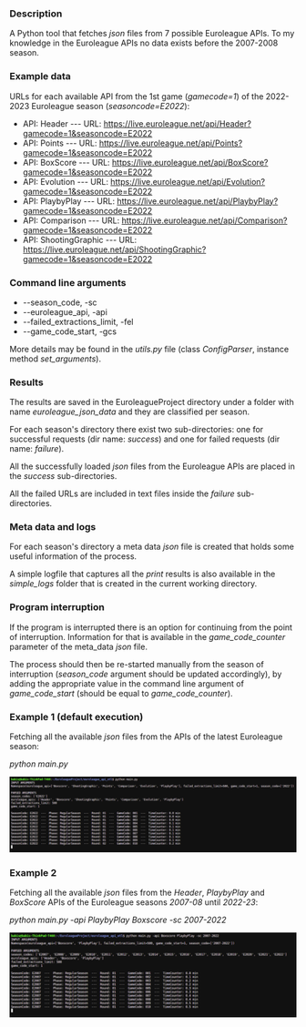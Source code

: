 ### Description

A Python tool that fetches _json_ files from 7 possible Euroleague APIs.
To my knowledge in the Euroleague APIs no data exists before the 2007-2008 season.

### Example data
URLs for each available API from the 1st game (_gamecode=1_) of the 2022-2023 Euroleague season (_seasoncode=E2022_):

* API: Header           ---  URL: https://live.euroleague.net/api/Header?gamecode=1&seasoncode=E2022
* API: Points           ---  URL: https://live.euroleague.net/api/Points?gamecode=1&seasoncode=E2022
* API: BoxScore         ---  URL: https://live.euroleague.net/api/BoxScore?gamecode=1&seasoncode=E2022
* API: Evolution        ---  URL: https://live.euroleague.net/api/Evolution?gamecode=1&seasoncode=E2022
* API: PlaybyPlay       ---  URL: https://live.euroleague.net/api/PlaybyPlay?gamecode=1&seasoncode=E2022
* API: Comparison       ---  URL: https://live.euroleague.net/api/Comparison?gamecode=1&seasoncode=E2022
* API: ShootingGraphic  ---  URL: https://live.euroleague.net/api/ShootingGraphic?gamecode=1&seasoncode=E2022

### Command line arguments
* --season_code, -sc
* --euroleague_api, -api
* --failed_extractions_limit, -fel
* --game_code_start, -gcs

More details may be found in the _utils.py_ file (class _ConfigParser_, instance method _set_arguments_).
  
### Results

The results are saved in the EuroleagueProject directory under a folder with name _euroleague_json_data_ and they are classified per season.

For each season's directory there exist two sub-directories: one for successful requests (dir name: _success_) and one for failed requests (dir name: _failure_).

All the successfully loaded _json_ files from the Euroleague APIs are placed in the _success_ sub-directories.

All the failed URLs are included in text files inside the _failure_ sub-directories.

### Meta data and logs

For each season's directory a meta data _json_ file is created that holds some useful information of the process.

A simple logfile that captures all the _print_ results is also available in the _simple_logs_ folder that is created in the current working directory.

### Program interruption

If the program is interrupted there is an option for continuing from the point of interruption.
Information for that is available in the _game_code_counter_ parameter of the meta_data _json_ file. 

The process should then be re-started manually from the season of interruption (_season_code_ argument should be updated accordingly), by adding the appropriate value in the command line argument of _game_code_start_ (should be equal to _game_code_counter_).

### Example 1 (default execution)

Fetching all the available _json_ files from the APIs of the latest Euroleague season: 

_python main.py_

![default_execution_screenshot](https://github.com/bsamot10/EuroleagueDataETL/blob/main/docs/images/euroleague_api_etl_example_1.png)

### Example 2

Fetching all the available _json_ files from the _Header_, _PlaybyPlay_ and _BoxScore_ APIs of the Euroleague seasons _2007-08_ until _2022-23_: 

_python main.py -api PlaybyPlay Boxscore -sc 2007-2022_

![default_execution_screenshot](https://github.com/bsamot10/EuroleagueDataETL/blob/main/docs/images/euroleague_api_etl_example_2.png)
